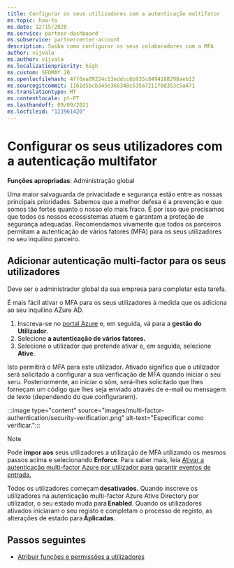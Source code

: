 ```yaml
---
title: Configurar os seus utilizadores com a autenticação multifator
ms.topic: how-to
ms.date: 12/15/2020
ms.service: partner-dashboard
ms.subservice: partnercenter-account
description: Saiba como configurar os seus colaboradores com a MFA
author: vijvala
ms.author: vijvala
ms.localizationpriority: high
ms.custom: SEOMAY.20
ms.openlocfilehash: 4ff0aa89224c13eddcc6b935c8494188298aeb12
ms.sourcegitcommit: 1161d5bcb345e368348c535a7211f0d353c5a471
ms.translationtype: MT
ms.contentlocale: pt-PT
ms.lasthandoff: 09/09/2021
ms.locfileid: "123961420"
---
```

# <a name="set-up-your-users-with-multi-factor-authentication"></a>Configurar os seus utilizadores com a autenticação multifator

**Funções apropriadas**: Administração global

Uma maior salvaguarda de privacidade e segurança estão entre as nossas principais prioridades. Sabemos que a melhor defesa é a prevenção e que somos tão fortes quanto o nosso elo mais fraco. É por isso que precisamos que todos os nossos ecossistemas atuem e garantam a proteção de segurança adequadas. Recomendamos vivamente que todos os parceiros permitam a autenticação de vários fatores (MFA) para os seus utilizadores no seu inquilino parceiro. 

## <a name="add-multi-factor-authentication-for-your-users"></a>Adicionar autenticação multi-factor para os seus utilizadores

Deve ser o administrador global da sua empresa para completar esta tarefa.

É mais fácil ativar o MFA para os seus utilizadores à medida que os adiciona ao seu inquilino AZure AD.

1. Inscreva-se no [portal Azure](https://portal.azure.com) e, em seguida, vá para a **gestão do Utilizador**.
1. Selecione **a autenticação de vários fatores.**
1. Selecione o utilizador que pretende ativar e, em seguida, selecione **Ative**.

Isto permitirá o MFA para este utilizador. Ativado significa que o utilizador será solicitado a configurar a sua verificação de MFA quando iniciar o seu seru. Posteriormente, ao iniciar o sôm, será-lhes solicitado que lhes forneçam um código que lhes seja enviado através de e-mail ou mensagem de texto (dependendo do que configurarem).  

:::image type="content" source="images/multi-factor-authentication/security-verification.png" alt-text="Especificar como verificar.":::

>[!NOTE]
>Pode **impor aos** seus utilizadores a utilização de MFA utilizando os mesmos passos acima e selecionando **Enforce**. Para saber mais, leia [Ativar a autenticação multi-factor Azure por utilizador para garantir eventos de entrada.](/azure/active-directory/authentication/howto-mfa-userstates) 

Todos os utilizadores começam **desativados.** Quando inscreve os utilizadores na autenticação multi-factor Azure Ative Directory por utilizador, o seu estado muda para **Enabled**. Quando os utilizadores ativados iniciaram o seu registo e completam o processo de registo, as alterações de estado para **Aplicadas**. 

## <a name="next-steps"></a>Passos seguintes

- [Atribuir funções e permissões a utilizadores](permissions-overview.md)